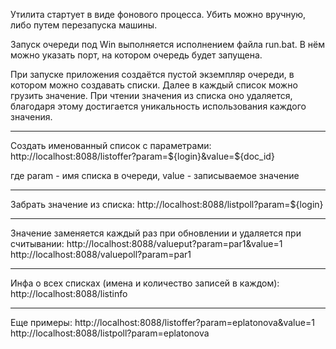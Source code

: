 Утилита стартует в виде фонового процесса. Убить можно вручную, либо путем перезапуска машины.

Запуск очереди под Win выполняется исполнением файла run.bat. В нём можно указать порт, на котором очередь будет запущена.

При запуске приложения создаётся пустой экземпляр очереди, в котором можно создавать списки. Далее в каждый список можно грузить значение. При чтении значения из списка оно удаляется, благодаря этому достигается уникальность использования каждого значения.

---
Создать именованный список с параметрами:
http://localhost:8088/listoffer?param=${login}&value=${doc_id}   

где param - имя списка в очереди, value - записываемое значение

---
Забрать значение из списка:
http://localhost:8088/listpoll?param=${login}

---
Значение заменяется каждый раз при обновлении и удаляется при считывании:
http://localhost:8088/valueput?param=par1&value=1
http://localhost:8088/valuepoll?param=par1

---
Инфа о всех списках (имена и количество записей в каждом):
http://localhost:8088/listinfo

---
Еще примеры:
http://localhost:8088/listoffer?param=eplatonova&value=1
http://localhost:8088/listpoll?param=eplatonova
